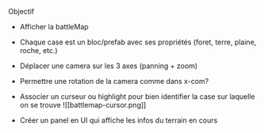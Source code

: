 Objectif

- Afficher la battleMap
- Chaque case est un bloc/prefab avec ses propriétés (foret, terre, plaine, roche, etc.)
- Déplacer une camera sur les 3 axes (panning + zoom)
- Permettre une rotation de la camera comme dans x-com?
- Associer un curseur ou highlight pour bien identifier la case sur laquelle on se trouve
![[battlemap-cursor.png]]

- Créer un panel en UI qui affiche les infos du terrain en cours



